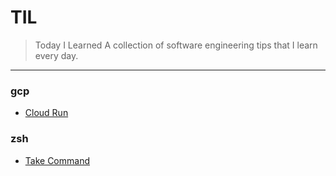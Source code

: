 # TIL
> Today I Learned
A collection of software engineering tips that I learn every day.
---
### gcp

- [Cloud Run](gcp/cloud-run.md)

### zsh

- [Take Command](zsh/take-command.md)

